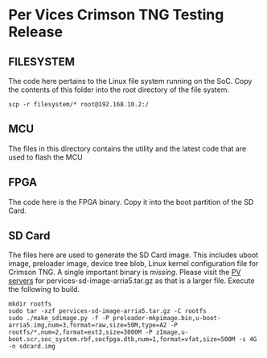 Per Vices Crimson TNG Testing Release
==========================

## FILESYSTEM
The code here pertains to the Linux file system running on the SoC. Copy
the contents of this folder into the root directory of the file system.
```
scp -r filesystem/* root@192.168.10.2:/
```
## MCU
The files in this directory contains the utility and the latest code that
are used to flash the MCU

## FPGA
The code here is the FPGA binary. Copy it into the boot partition of the
SD Card.

## SD Card
The files here are used to generate the SD Card image. This includes uboot image,
preloader image, device tree blob, Linux kernel configuration file for Crimson TNG. A single important binary is _missing_.
Please visit the [PV servers]() for pervices-sd-image-arria5.tar.gz
as that is a larger file. Execute the following to build.
```
mkdir rootfs
sudo tar -xzf pervices-sd-image-arria5.tar.gz -C rootfs
sudo ./make_sdimage.py -f -P preloader-mkpimage.bin,u-boot-arria5.img,num=3,format=raw,size=50M,type=A2 -P rootfs/*,num=2,format=ext3,size=3000M -P zImage,u-boot.scr,soc_system.rbf,socfpga.dtb,num=1,format=vfat,size=500M -s 4G -n sdcard.img
```
